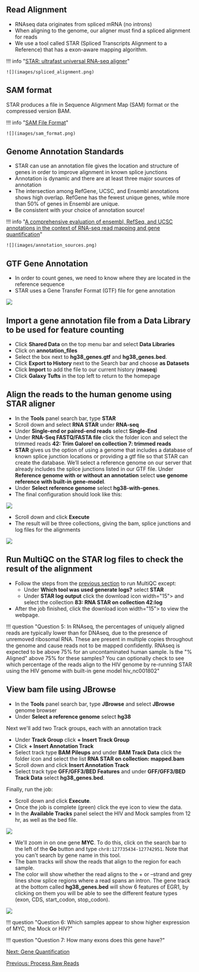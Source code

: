 ## Read Alignment


- RNAseq data originates from spliced mRNA (no introns)
- When aligning to the genome, our aligner must find a spliced alignment for reads
- We use a tool called STAR (Spliced Transcripts Alignment to a Reference) that has a exon-aware mapping algorithm.

!!! info "[STAR: ultrafast universal RNA-seq aligner](https://www.ncbi.nlm.nih.gov/pmc/articles/PMC3530905/)"

    ![](images/spliced_alignment.png)


## SAM format
STAR produces a file in Sequence Alignment Map (SAM) format or the compressed version BAM.

!!! info "[SAM File Format](https://sites.google.com/a/broadinstitute.org/legacy-gatk-forum-discussions/dictionary/11014-SAM-BAM-CRAM-Mapped-sequence-data-formats)"

    ![](images/sam_format.png)


## Genome Annotation Standards

- STAR can use an annotation file gives the location and structure of genes in order to improve alignment in known splice junctions 
- Annotation is dynamic and there are at least three major sources of annotation 
- The intersection among RefGene, UCSC, and Ensembl annotations shows high overlap. RefGene has the fewest unique genes, while more than 50% of genes in Ensembl are unique. 
- Be consistent with your choice of annotation source! 

!!! info "[A comprehensive evaluation of ensembl, RefSeq, and UCSC annotations in the context of RNA-seq read mapping and gene quantification](https://bmcgenomics.biomedcentral.com/articles/10.1186/s12864-015-1308-8)"

    ![](images/annotation_sources.png)


## GTF Gene Annotation 

- In order to count genes, we need to know where they are located in the reference sequence
- STAR uses a Gene Transfer Format (GTF) file for gene annotation 

![](images/gtf_format.png)


## Import a gene annotation file from a Data Library to be used for feature counting

- Click **Shared Data** on the top menu bar and select **Data Libraries**
- Click on **annotation_files** 
- Select the box next to **hg38_genes.gtf** and **hg38_genes.bed**.
- Click **Export to History** next to the Search bar and choose **as Datasets**
- Click **Import** to add the file to our current history (**rnaseq**)
- Click **Galaxy Tufts** in the top left to return to the homepage

## Align the reads to the human genome using STAR aligner

- In the **Tools** panel search bar, type **STAR**
- Scroll down and select **RNA STAR** under **RNA-seq**
- Under **Single-end or paired-end reads** select **Single-End**
- Under **RNA-Seq FASTQ/FASTA file** click the folder icon and select the trimmed reads **42: Trim Galore! on collection 7: trimmed reads**
- **STAR** gives us the option of using a genome that includes a database of known splice junction locations or providing a gtf file so that STAR can create the database. We’ll select a reference genome on our server that already includes the splice junctions listed in our GTF file. Under **Reference genome with or without an annotation** select **use genome reference with built-in gene-model**.
- Under **Select reference genome** select **hg38-with-genes**.
- The final configuration should look like this: 

![](images/STARconfig.png)

- Scroll down and click **Execute**
- The result will be three collections, giving the bam, splice junctions and log files for the alignments

![](images/STARresult.png)

## Run MultiQC on the STAR log files to check the result of the alignment

- Follow the steps from the [previous section](03_Process_raw_reads.md) to run MultiQC except: 
	- Under **Which tool was used generate logs?**  select **STAR**
	- Under **STAR log output** click the download icon width="15"> and select the collection **83: RNA STAR on collection 42:log**
- After the job finished, click the download icon width="15"> to view the webpage.

!!! question "Question 5: In RNAseq, the percentages of uniquely aligned reads are typically lower than for DNAseq, due to the presence of unremoved ribosomal RNA. These are present in multiple copies throughout the genome and cause reads not to be mapped confidently. RNAseq is expected to be above 75% for an uncontaminated human sample. Is the "% Aligned" above 75% for these samples? You can optionally check to see which percentage of the reads align to the HIV genome by re-running STAR using the HIV genome with built-in gene model hiv_nc001802"


## View bam file using JBrowse

- In the **Tools** panel search bar, type **JBrowse** and select **JBrowse** genome browser
- Under **Select a reference genome** select **hg38**

Next we'll add two Track groups, each with an annotation track
- Under **Track Group** click **+ Insert Track Group**
- Click **+ Insert Annotation Track**
- Select track type **BAM Pileups** and under **BAM Track Data** click the folder icon and select the list **RNA STAR on collection: mapped.bam**
- Scroll down and click **Insert Annotation Track**
- Select track type **GFF/GFF3/BED Features** and under **GFF/GFF3/BED Track Data** select **hg38_genes.bed**.

Finally, run the job:
- Scroll down and click **Execute**.
- Once the job is complete (green) click the eye icon to view the data. 
- In the **Available Tracks** panel select the HIV and Mock samples from 12 hr, as well as the bed file.

![](images/jbrowse_available_tracks.png)

- We'll zoom in on one gene **MYC**. To do this, click on the search bar to the left of the **Go** button and type `chr8:127735434-127742951`. Note that you can't search by gene name in this tool.
- The bam tracks will show the reads that align to the region for each sample. 
- The color will show whether the read aligns to the + or –strand and grey lines show splice regions where a read spans an intron. 
The gene track at the bottom called **hg38_genes.bed** will show 6 features of EGR1, by clicking on them you will be able to see the different feature types (exon, CDS, start_codon, stop_codon).

![](images/jbrowse_myc.png)

	
!!! question "Question 6: Which samples appear to show higher expression of MYC, the Mock or HIV?"
	

!!! question "Question 7: How many exons does this gene have?"


[Next: Gene Quantification](04_Gene_quantification.md)

[Previous: Process Raw Reads](01_Introduction_and_Setup_noqual.md)
	
